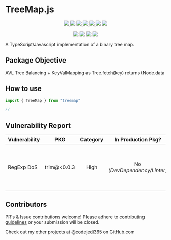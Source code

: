 # TreeMap.js

<p align="center">
  <a href="https://www.npmjs.com/package/treemap.js">
    <img src="https://img.shields.io/npm/v/treemap.js" />
  </a>
  <img src="https://img.shields.io/npm/l/treemap.js?color=yellow">
  <a href="https://github.com/codejedi365/treemap-js/blob/main/CHANGELOG.md">
    <img src="https://img.shields.io/badge/&#9741-changelog-yellow">
  </a>
  <a href="https://github.com/codejedi365/treemap-js/actions/workflows/ci.yml">
    <img src="https://github.com/codejedi365/treemap-js/actions/workflows/ci.yml/badge.svg" >
  </a>
  <a href="https://github.com/codejedi365/treemap-js/issues">
    <img src="https://img.shields.io/github/issues/codejedi365/treemap-js">
  </a>
  <img src="https://img.shields.io/badge/dependencies-0-success">
  <img src="https://img.shields.io/snyk/vulnerabilities/npm/treemap.js">
</p>
<p align="center">
  <img src="https://img.shields.io/npm/dependency-version/treemap.js/dev/webpack">
  <img src="https://img.shields.io/node/v-lts/treemap.js?color=blue">
  <img src="https://img.shields.io/bundlephobia/min/treemap.js" />
  <img src="https://img.shields.io/github/last-commit/codejedi365/treemap-js">
</p>

A TypeScript/Javascript implementation of a binary tree map.

## Package Objective
AVL Tree Balancing + KeyValMapping as Tree.fetch(key) returns tNode.data

## How to use

```js
import { TreeMap } from "treemap"

//
```

## Vulnerability Report

| Vulnerability |     PKG      | Category |     In Production Pkg?      | Notes                                                                 |
| ------------- | :----------: | :------: | :-------------------------: | --------------------------------------------------------------------- |
| RegExp DoS    | trim\@<0.0.3 |   High   | No _(DevDependency/Linter)_ | waiting for remark-parse\@^9.x.x release, owner will not patch v8.0.3 |

## Contributors

PR's & Issue contributions welcome! Please adhere to [contributing guidelines](https://github.com/codejedi365/treemap-js/blob/main/CONTRIBUTING.md) or your submission will be closed.

<!-- ## Future Features -->
<!-- ## Extras -->

Check out my other projects at [@codejedi365](https://github.com/codejedi365) on
GitHub.com
